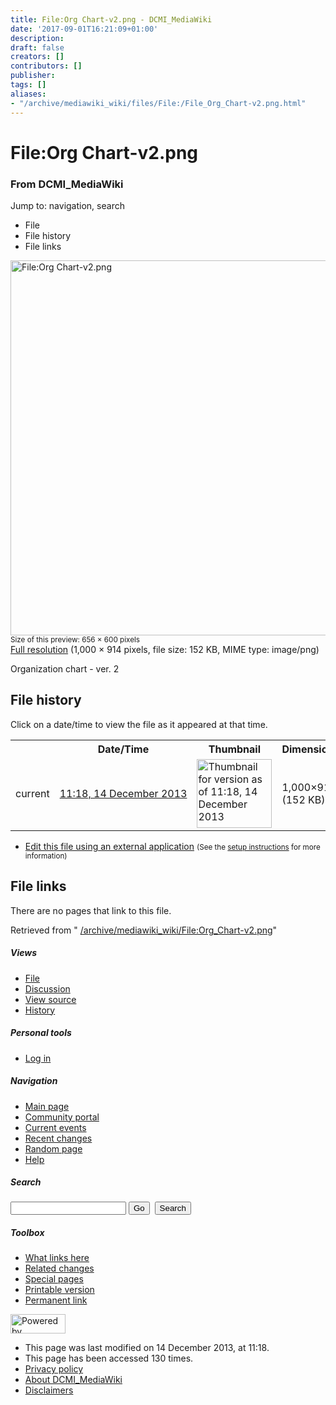```yaml
---
title: File:Org Chart-v2.png - DCMI_MediaWiki
date: '2017-09-01T16:21:09+01:00'
description: 
draft: false
creators: []
contributors: []
publisher: 
tags: []
aliases:
- "/archive/mediawiki_wiki/files/File:/File_Org_Chart-v2.png.html"
---
```


<a id="top"></a>
# File:Org Chart-v2.png

### From DCMI\_MediaWiki

Jump to: navigation, search
<!-- start content -->
- File
- File history
- File links

 [<img alt="File:Org Chart-v2.png" src="/images/6/6f/Org_Chart-v2.png" width="656" height="600">](/archive/mediawiki_wiki/files/Org_Chart-v2.png)  
<small>Size of this preview: 656 × 600 pixels</small>  
 [Full resolution](/images/6/6f/Org_Chart-v2.png)‎ (1,000 × 914 pixels, file size: 152 KB, MIME type: image/png)

Organization chart - ver. 2

<!-- 
NewPP limit report
Preprocessor node count: 1/1000000
Post-expand include size: 0/2097152 bytes
Template argument size: 0/2097152 bytes
Expensive parser function count: 0/100
-->
## File history

Click on a date/time to view the file as it appeared at that time.

<table class="wikitable filehistory">
  <tr>
    <td></td>
    <th>Date/Time</th>
    <th>Thumbnail</th>
    <th>Dimensions</th>
    <th>User</th>
    <th>Comment</th>
  </tr>
  <tr>
    <td>current</td>
    <td class="filehistory-selected" style="white-space: nowrap;"><a href="/archive/mediawiki_wiki/files/Org_Chart-v2.png">11:18, 14 December 2013</a></td>
    <td><a href="/images/6/6f/Org_Chart-v2.png"><img alt="Thumbnail for version as of 11:18, 14 December 2013" src="/images/6/6f/Org_Chart-v2.png" width="120" height="110"></a></td>
    <td>1,000×914 <span style="white-space: nowrap;">(152 KB)</span>
    </td>
    <td>
      <a href="/index.php?title=User:StuartSutton&amp;action=edit&amp;redlink=1" class="new mw-userlink" title="User:StuartSutton (page does not exist)">StuartSutton</a> <span style="white-space: nowrap;"> <span class="mw-usertoollinks">(<a href="/index.php?title=User_talk:StuartSutton&amp;action=edit&amp;redlink=1" class="new" title="User talk:StuartSutton (page does not exist)">Talk</a> | <a href="/index.php/Special:Contributions/StuartSutton" title="Special:Contributions/StuartSutton">contribs</a>)</span></span>
    </td>
    <td> <span class="comment">(Organization chart - ver. 2)</span>
    </td>
  </tr>
</table>

  

- [Edit this file using an external application](/index.php?title=File:Org_Chart-v2.png&action=edit&externaledit=true&mode=file "File:Org Chart-v2.png") <small>(See the <a href="http://www.mediawiki.org/wiki/Manual:External_editors" class="external text" rel="nofollow">setup instructions</a> for more information)</small>

## File links

There are no pages that link to this file.

Retrieved from " [/archive/mediawiki_wiki/File:Org\_Chart-v2.png](/archive/mediawiki_wiki/files/File:/File:Org_Chart-v2.png.html)"

<!-- end content -->

##### Views

- [File](/archive/mediawiki_wiki/files/File:/File:Org_Chart-v2.png.html "View the file page [c]")
- [Discussion](/index.php?title=File_talk:Org_Chart-v2.png&action=edit&redlink=1 "Discussion about the content page [t]")
- [View source](/index.php?title=File:Org_Chart-v2.png&action=edit "This page is protected.
You can view its source [e]")
- [History](/index.php?title=File:Org_Chart-v2.png&action=history "Past revisions of this page [h]")

##### Personal tools

- [Log in](/index.php?title=Special:UserLogin&returnto=File:Org_Chart-v2.png "You are encouraged to log in; however, it is not mandatory [o]")

<script type="text/javascript"> if (window.isMSIE55) fixalpha(); </script>

##### Navigation

- [Main page](/index.php/Main_Page "Visit the main page [z]")
- [Community portal](/index.php/DCMI_MediaWiki:Community_portal "About the project, what you can do, where to find things")
- [Current events](/index.php/DCMI_MediaWiki:Current_events "Find background information on current events")
- [Recent changes](/index.php/Special:RecentChanges "The list of recent changes in the wiki [r]")
- [Random page](/index.php/Special:Random "Load a random page [x]")
- [Help](/index.php/Help:Contents "The place to find out")

##### <label for="searchInput">Search</label>

<form action="/index.php" id="searchform">
				<input type="hidden" name="title" value="Special:Search">
				<input id="searchInput" title="Search DCMI_MediaWiki" accesskey="f" type="search" name="search">
				<input type="submit" name="go" class="searchButton" id="searchGoButton" value="Go" title="Go to a page with this exact name if exists"> 
				<input type="submit" name="fulltext" class="searchButton" id="mw-searchButton" value="Search" title="Search the pages for this text">
			</form>

##### Toolbox

- [What links here](/index.php/Special:WhatLinksHere/File:Org_Chart-v2.png "List of all wiki pages that link here [j]")
- [Related changes](/index.php/Special:RecentChangesLinked/File:Org_Chart-v2.png "Recent changes in pages linked from this page [k]")
- [Special pages](/index.php/Special:SpecialPages "List of all special pages [q]")
- [Printable version](/index.php?title=File:Org_Chart-v2.png&printable=yes "Printable version of this page [p]")
- [Permanent link](/index.php?title=File:Org_Chart-v2.png&oldid=5785 "Permanent link to this revision of the page")

<!-- end of the left (by default at least) column -->

 [<img src="/skins/common/images/poweredby_mediawiki_88x31.png" height="31" width="88" alt="Powered by MediaWiki">](http://www.mediawiki.org/)

- This page was last modified on 14 December 2013, at 11:18.
- This page has been accessed 130 times.
- [Privacy policy](/index.php/DCMI_MediaWiki:Privacy_policy "DCMI MediaWiki:Privacy policy")
- [About DCMI\_MediaWiki](/index.php/DCMI_MediaWiki:About "DCMI MediaWiki:About")
- [Disclaimers](/index.php/DCMI_MediaWiki:General_disclaimer "DCMI MediaWiki:General disclaimer")

<script>if (window.runOnloadHook) runOnloadHook();</script><!-- Served in 0.461 secs. -->
